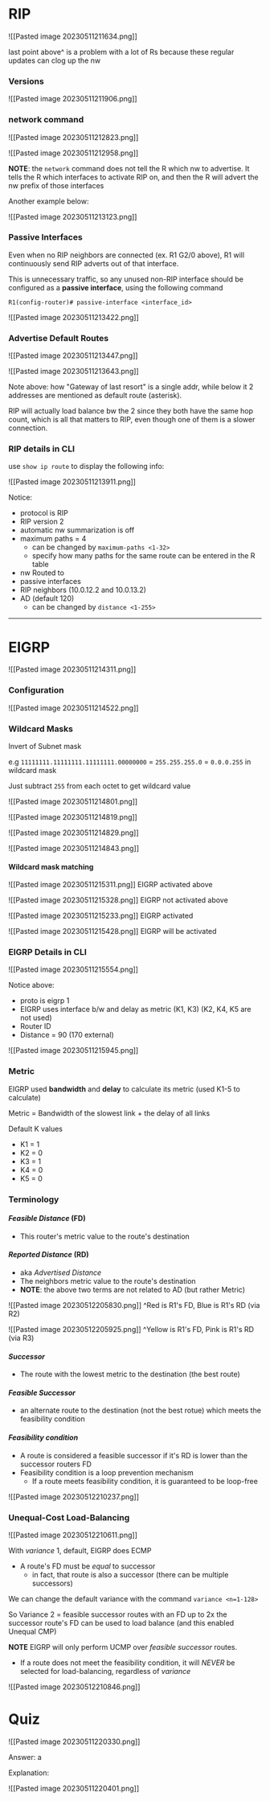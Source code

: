 
# RIP

![[Pasted image 20230511211634.png]]

last point above^ is a problem with a lot of Rs because these regular updates can clog up the nw


### Versions

![[Pasted image 20230511211906.png]]

### network command

![[Pasted image 20230511212823.png]]

![[Pasted image 20230511212958.png]]

**NOTE**: the `network` command does not tell the R which nw to advertise.  It tells the R which interfaces to activate RIP on, and then the R will advert the nw prefix of those interfaces

Another example below:

![[Pasted image 20230511213123.png]]


### Passive Interfaces

Even when no RIP neighbors are connected (ex. R1 G2/0 above), R1 will continuously send RIP adverts out of that interface. 

This is unnecessary traffic, so any unused non-RIP interface should be configured as a **passive interface**, using the following command

`R1(config-router)# passive-interface <interface_id>`

![[Pasted image 20230511213422.png]]


### Advertise Default Routes

![[Pasted image 20230511213447.png]]

![[Pasted image 20230511213643.png]]

Note above: how "Gateway of last resort" is a single addr, while below it 2 addresses are mentioned as default route (asterisk).

RIP will actually load balance bw the 2 since they both have the same hop count, which is all that matters to RIP, even though one of them is a slower connection.

### RIP details in CLI

use `show ip route` to display the following info:

![[Pasted image 20230511213911.png]]

Notice:
- protocol is RIP
- RIP version 2
- automatic nw summarization is off
- maximum paths = 4
	- can be changed by `maximum-paths <1-32>`
	- specify how many paths for the same route can be entered in the R table
- nw Routed to
- passive interfaces
- RIP neighbors (10.0.12.2 and 10.0.13.2)
- AD (default 120)
	- can be changed by `distance <1-255>`



---


# EIGRP


![[Pasted image 20230511214311.png]]

### Configuration

![[Pasted image 20230511214522.png]]


### Wildcard Masks

Invert of Subnet mask

e.g `11111111.11111111.11111111.00000000` = `255.255.255.0` = `0.0.0.255` in wildcard mask

Just subtract `255` from each octet to get wildcard value

![[Pasted image 20230511214801.png]]

![[Pasted image 20230511214819.png]]

![[Pasted image 20230511214829.png]]

![[Pasted image 20230511214843.png]]


#### Wildcard mask matching

![[Pasted image 20230511215311.png]]
EIGRP activated above


![[Pasted image 20230511215328.png]]
EIGRP not activated above

![[Pasted image 20230511215233.png]]
EIGRP activated


![[Pasted image 20230511215428.png]]
EIGRP will be activated


### EIGRP Details in CLI


![[Pasted image 20230511215554.png]]

Notice above:
- proto is eigrp 1
- EIGRP uses interface b/w and delay as metric (K1, K3) (K2, K4, K5 are not used)
- Router ID
- Distance = 90 (170 external)

![[Pasted image 20230511215945.png]]


### Metric

EIGRP used **bandwidth** and **delay** to calculate its metric (used K1-5 to calculate)

Metric = Bandwidth of the slowest link + the delay of all links

Default K values 
- K1 = 1
- K2 = 0
- K3 = 1
- K4 = 0
- K5 = 0


### Terminology

#### *Feasible Distance* (FD)
- This router's metric value to the route's destination

#### *Reported Distance* (RD)  
- aka *Advertised Distance*
- The neighbors metric value to the route's destination
- **NOTE**: the above two terms are not related to AD (but rather Metric)

![[Pasted image 20230512205830.png]]
^Red is R1's FD, Blue is R1's RD (via R2)

![[Pasted image 20230512205925.png]]
^Yellow is R1's FD, Pink is R1's RD (via R3)

#### *Successor*
- The route with the lowest metric to the destination (the best route)

#### *Feasible Successor*
- an alternate route to the destination (not the best rotue) which meets the feasibility condition

#### *Feasibility condition*
- A route is considered a feasible successor if it's RD is lower than the successor routers FD
- Feasibility condition is a loop prevention mechanism
	- If a route meets feasibility condition, it is guaranteed to be loop-free


![[Pasted image 20230512210237.png]]


### Unequal-Cost Load-Balancing

![[Pasted image 20230512210611.png]]

With *variance* 1, default, EIGRP does ECMP
- A route's FD must be *equal* to successor
	- in fact, that route is also a successor (there can be multiple successors)

We can change the default variance with the command `variance <n=1-128>`

So Variance 2 = feasible successor routes with an FD up to 2x the successor route's FD can be used to load balance (and this enabled Unequal CMP)

**NOTE** EIGRP will only perform UCMP over *feasible successor* routes. 
- If a route does not meet the feasibility condition, it will *NEVER* be selected for load-balancing, regardless of *variance*


![[Pasted image 20230512210846.png]]



# Quiz

![[Pasted image 20230511220330.png]]

Answer: a

Explanation:

![[Pasted image 20230511220401.png]]
